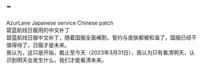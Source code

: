 # -
AzurLane Japanese service Chinese patch  
碧蓝航线日服用的中文补丁  
碧蓝航线日服中文补丁，随着国服全面阉割，誓约与皮肤都被和谐了，国服已经不值得待了，日服才是未来。  
我认为，这只是开始，截止至今天（2023年3月31日），我认为只有看清明天，认识到明天会发生什么，我们才能看清未来。  
